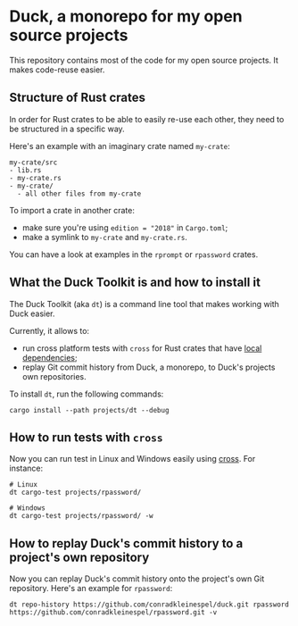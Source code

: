 # Duck, a monorepo for my open source projects

This repository contains most of the code for my open source projects. It makes code-reuse easier.

## Structure of Rust crates

In order for Rust crates to be able to easily re-use each other, they need to be structured in a specific way.

Here's an example with an imaginary crate named `my-crate`:

```test
my-crate/src
- lib.rs
- my-crate.rs
- my-crate/
  - all other files from my-crate
```

To import a crate in another crate:
- make sure you're using `edition = "2018"` in `Cargo.toml`;
- make a symlink to `my-crate` and `my-crate.rs`.

You can have a look at examples in the `rprompt` or `rpassword` crates.

## What the Duck Toolkit is and how to install it

The Duck Toolkit (aka `dt`) is a command line tool that makes working with Duck easier.

Currently, it allows to:

- run cross platform tests with `cross` for Rust crates that have [local dependencies](https://github.com/rust-embedded/cross/issues/388);
- replay Git commit history from Duck, a monorepo, to Duck's projects own repositories.

To install `dt`, run the following commands:

```shell
cargo install --path projects/dt --debug
```

## How to run tests with `cross`

Now you can run test in Linux and Windows easily using [cross](https://github.com/rust-embedded/cross). For instance:

```shell
# Linux
dt cargo-test projects/rpassword/

# Windows
dt cargo-test projects/rpassword/ -w
```

## How to replay Duck's commit history to a project's own repository

Now you can replay Duck's commit history onto the project's own Git repository. Here's an example for `rpassword`:

```shell
dt repo-history https://github.com/conradkleinespel/duck.git rpassword https://github.com/conradkleinespel/rpassword.git -v
```